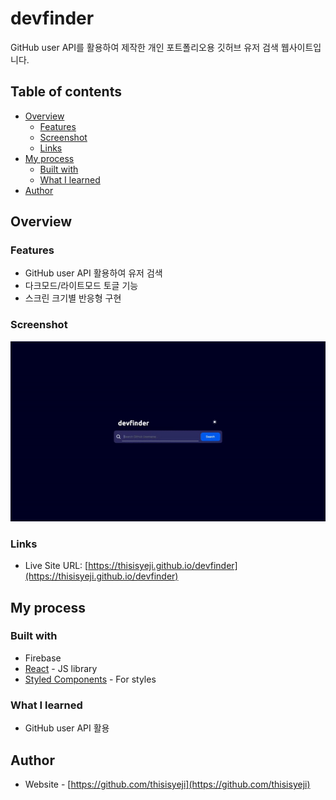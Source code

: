 # devfinder

GitHub user API를 활용하여 제작한 개인 포트폴리오용 깃허브 유저 검색 웹사이트입니다.

## Table of contents

- [Overview](#overview)
  - [Features](#features)
  - [Screenshot](#screenshot)
  - [Links](#links)
- [My process](#my-process)
  - [Built with](#built-with)
  - [What I learned](#what-i-learned)
- [Author](#author)

## Overview

### Features

- GitHub user API 활용하여 유저 검색
- 다크모드/라이트모드 토글 기능
- 스크린 크기별 반응형 구현

### Screenshot

![](./screenshot.gif)

### Links

- Live Site URL: [https://thisisyeji.github.io/devfinder](https://thisisyeji.github.io/devfinder)

## My process

### Built with

- Firebase
- [React](https://reactjs.org/) - JS library
- [Styled Components](https://styled-components.com/) - For styles

### What I learned

- GitHub user API 활용

## Author

- Website - [https://github.com/thisisyeji](https://github.com/thisisyeji)
